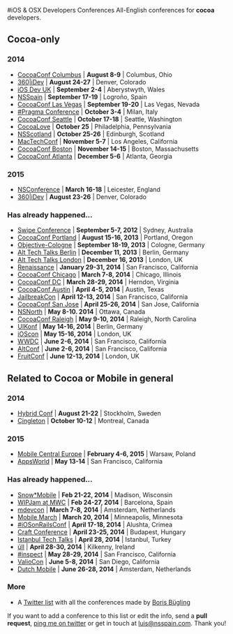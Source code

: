 #iOS & OSX Developers Conferences
All-English conferences for **cocoa** developers.

## Cocoa-only
### 2014
* [CocoaConf Columbus](http://cocoaconf.com/columbus-2014/home) | **August 8-9** | Columbus, Ohio
* [360|iDev](http://360idev.com/) | **August 24-27** | Denver, Colorado
* [iOS Dev UK](http://www.iosdevuk.com/) | **September 2-4** | Aberystwyth, Wales
* [NSSpain](http://nsspain.com/) | **September 17-19** | Logroño, Spain
* [CocoaConf Las Vegas](http://cocoaconf.com/lasvegas-2014/home) | **September 19-20** | Las Vegas, Nevada
* [#Pragma Conference](http://pragmamark.org/eventi/pragma-conference-2014/) | **October 3-4** | Milan, Italy
* [CocoaConf Seattle](http://cocoaconf.com/seattle-2014/home) | **October 17-18** | Seattle, Washington
* [CocoaLove](http://cocoalove.org) | **October 25** | Philadelphia, Pennsylvania
* [NSScotland](http://nsscotland.com/) | **October 25-26** | Edinburgh, Scotland
* [MacTechConf](http://mactech.com/conference) | **November 5-7** | Los Angeles, California
* [CocoaConf Boston](http://cocoaconf.com/boston-2014/home) | **November 14-15** | Boston, Massachusetts
* [CocoaConf Atlanta](http://cocoaconf.com/atlanta-2014/home) | **December 5-6** | Atlanta, Georgia

### 2015
* [NSConference](http://nsconference.com/) | **March 16-18** | Leicester, England
* [360|iDev](http://360idev.com/) | **August 23-26** | Denver, Colorado

### Has already happened...
* [Swipe Conference](http://swipeconference.com.au/) | **September 5-7, 2012** | Sydney, Australia
* [CocoaConf Portland](http://cocoaconf.com/portland-2013/home) | **August 15-16, 2013** | Portland, Oregon
* [Objective-Cologne](http://objcgn.com/) | **September 18-19, 2013** | Cologne, Germany
* [Alt Tech Talks Berlin](http://www.alt-tech-talks.com) | **December 11, 2013** | Berlin, Germany
* [Alt Tech Talks London](http://www.alttechtalks.com) | **December 16, 2013** | London, UK
* [Renaissance](http://renaissance.io/2014) | **January 29-31, 2014** | San Francisco, California
* [CocoaConf Chicago](http://cocoaconf.com/chicago-2014/home) | **March 7-8, 2014** | Chicago, Illinois
* [CocoaConf DC](http://cocoaconf.com/dc-2014/home) | **March 28-29, 2014** | Herndon, Virginia
* [CocoaConf Austin](http://cocoaconf.com/austin-2014/home) | **April 4-5, 2014** | Austin, Texas
* [JailbreakCon](http://www.jailbreakcon.com/) | **April 12-13, 2014** | San Francisco, California
* [CocoaConf San Jose](http://cocoaconf.com/sanjose-2014/home) | **April 25-26, 2014** | San Jose, California
* [NSNorth](http://nsnorth.ca/) | **May 8-10. 2014** | Ottawa, Canada
* [CocoaConf Raleigh](http://cocoaconf.com/raleigh-2014/home) | **May 9-10, 2014** | Raleigh, North Carolina
* [UIKonf](http://www.uikonf.com/) | **May 14-16, 2014** | Berlin, Germany
* [iOScon](https://skillsmatter.com/conferences/1984-ios-exchange-2014) | **May 15-16, 2014** | London, UK
* [WWDC](https://developer.apple.com/wwdc/) | **June 2-6, 2014** | San Francisco, California
* [AltConf](http://www.altconf.com/) | **June 2-6, 2014** | San Francisco, California
* [FruitConf](http://fruitconf.co/) | **June 12-13, 2014** | London, UK

## Related to Cocoa or Mobile in general
### 2014
* [Hybrid Conf](http://hybridconf.net/) | **August 21-22** | Stockholm, Sweden
* [Çingleton](http://cingleton.com/) | **October 10-12** | Montreal, Canada

### 2015
* [Mobile Central Europe](http://mobilecentraleurope.com) | **February 4-6, 2015** | Warsaw, Poland
* [AppsWorld](http://www.apps-world.net/northamerica/) | **May 13-14** | San Francisco, California
 
### Has already happened...
* [Snow*Mobile](http://2014.snow-mobile.org/) | **Feb 21-22, 2014** | Madison, Wisconsin
* [WIPJam at MWC](http://wip.org/wip-event/wipjam-mwc14/) | **Feb 24-27, 2014** | Barcelona, Spain
* [mdevcon](http://mdevcon.com/) | **March 7-8, 2014** | Amsterdam, Netherlands
* [Mobile March](http://mobilemarchtc.com/) | **March 20, 2014** | Minneapolis, Minnesota
* [#iOSonRailsConf](http://iosonrailsconf.eu/) | **April 17-18, 2014** | Alushta, Crimea
* [Craft Conference](http://craft-conf.com/2014/) | **April 23-25, 2014** | Budapest, Hungary
* [Istanbul Tech Talks](http://www.istanbultechtalks.com/) | **April 28, 2014** | Istanbul, Turkey
* [úll](http://2014.ull.ie/) | **April 28-30, 2014** | Kilkenny, Ireland
* [#inspect](http://www.rubymotion.com/conference/2014/) | **May 28-29, 2014** | San Francisco, California
* [ValioCon](http://valiocon.com/) | **June 5-8, 2014** | San Diego, California
* [Dutch Mobile](http://www.mobileconference.nl) | **June 26-28, 2014** | Amsterdam, Netherlands

### More
* A [Twitter list](https://twitter.com/NeoNacho/lists/cocoaconferences) with all the conferences made by [Boris Bügling](https://twitter.com/NeoNacho)

If you want to add a conference to this list or edit the info, send a **pull request**, [ping me on twitter](https://twitter.com/lascorbe) or get in touch at [luis@nsspain.com](mailto:luis@nsspain.com). Thank you!
